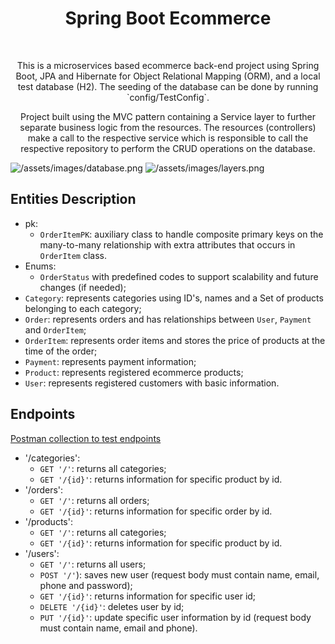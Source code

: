 <h1 align="center"> Spring Boot Ecommerce </h1> <br>

<p align="center">
  This is a microservices based ecommerce back-end project using Spring Boot, JPA and Hibernate for Object Relational Mapping (ORM), and a local test database (H2). The seeding of the database can be done by running `config/TestConfig`.
</p>
<p align="center">
  Project built using the MVC pattern containing a Service layer to further separate business logic from the resources. The resources (controllers) make a call to the respective service which is responsible to call the respective repository to perform the CRUD operations on the database.
</p>

![/assets/images/database.png]("#")
![/assets/images/layers.png]("#")

## Entities Description

- pk:
  - `OrderItemPK`: auxiliary class to handle composite primary keys on the many-to-many relationship with extra attributes that occurs in `OrderItem` class.
- Enums:
  - `OrderStatus` with predefined codes to support scalability and future changes (if needed);
- `Category`: represents categories using ID's, names and a Set of products belonging to each category;
- `Order`: represents orders and has relationships between `User`, `Payment` and `OrderItem`;
- `OrderItem`: represents order items and stores the price of products at the time of the order;
- `Payment`: represents payment information;
- `Product`: represents registered ecommerce products;
- `User`: represents registered customers with basic information.

## Endpoints

[Postman collection to test endpoints](/assets/postman)

- '/categories':
  - `GET '/'`: returns all categories;
  - `GET '/{id}'`: returns information for specific product by id.
- '/orders':
  - `GET '/'`: returns all orders;
  - `GET '/{id}'`: returns information for specific order by id.
- '/products':
  - `GET '/'`: returns all categories;
  - `GET '/{id}'`: returns information for specific product by id.
- '/users':
  - `GET '/'`: returns all users;
  - `POST '/'`): saves new user (request body must contain name, email, phone and password);
  - `GET '/{id}'`: returns information for specific user id;
  - `DELETE '/{id}'`: deletes user by id;
  - `PUT '/{id}'`: update specific user information by id (request body must contain name, email and phone).
 
